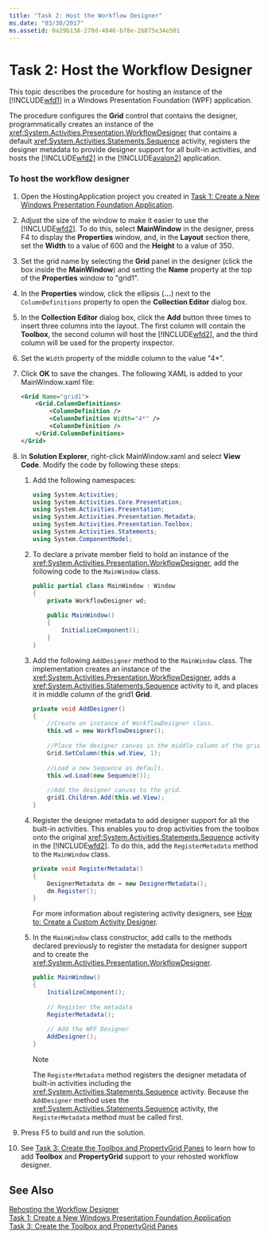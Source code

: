 ```yaml
---
title: "Task 2: Host the Workflow Designer"
ms.date: "03/30/2017"
ms.assetid: 0a29b138-270d-4846-b78e-2b875e34e501
---
```

# Task 2: Host the Workflow Designer
This topic describes the procedure for hosting an instance of the [!INCLUDE[wfd1](../../../includes/wfd1-md.md)] in a Windows Presentation Foundation (WPF) application.  
  
 The procedure configures the **Grid** control that contains the designer, programmatically creates an instance of the <xref:System.Activities.Presentation.WorkflowDesigner> that contains a default <xref:System.Activities.Statements.Sequence> activity, registers the designer metadata to provide designer support for all built-in activities, and hosts the [!INCLUDE[wfd2](../../../includes/wfd2-md.md)] in the [!INCLUDE[avalon2](../../../includes/avalon2-md.md)] application.  
  
### To host the workflow designer  
  
1. Open the HostingApplication project you created in [Task 1: Create a New Windows Presentation Foundation Application](../../../docs/framework/windows-workflow-foundation/task-1-create-a-new-wpf-app.md).  
  
2. Adjust the size of the window to make it easier to use the [!INCLUDE[wfd2](../../../includes/wfd2-md.md)]. To do this, select **MainWindow** in the designer, press F4 to display the **Properties** window, and, in the **Layout** section there, set the **Width** to a value of 600 and the **Height** to a value of 350.  
  
3. Set the grid name by selecting the **Grid** panel in the designer (click the box inside the **MainWindow**) and setting the **Name** property at the top of the **Properties** window to "grid1".  
  
4. In the **Properties** window, click the ellipsis (**…**) next to the `ColumnDefinitions` property to open the **Collection Editor** dialog box.  
  
5. In the **Collection Editor** dialog box, click the **Add** button three times to insert three columns into the layout. The first column will contain the **Toolbox**, the second column will host the [!INCLUDE[wfd2](../../../includes/wfd2-md.md)], and the third column will be used for the property inspector.  
  
6. Set the `Width` property of the middle column to the value "4*".  
  
7. Click **OK** to save the changes. The following XAML is added to your MainWindow.xaml file:  
  
   ```xml  
   <Grid Name="grid1">  
       <Grid.ColumnDefinitions>  
           <ColumnDefinition />  
           <ColumnDefinition Width="4*" />  
           <ColumnDefinition />  
       </Grid.ColumnDefinitions>  
   </Grid>  
   ```  
  
8. In **Solution Explorer**, right-click MainWindow.xaml and select **View Code**. Modify the code by following these steps:  
  
   1. Add the following namespaces:  
  
      ```csharp  
      using System.Activities;  
      using System.Activities.Core.Presentation;  
      using System.Activities.Presentation;  
      using System.Activities.Presentation.Metadata;  
      using System.Activities.Presentation.Toolbox;  
      using System.Activities.Statements;  
      using System.ComponentModel;  
      ```  
  
   2. To declare a private member field to hold an instance of the <xref:System.Activities.Presentation.WorkflowDesigner>, add the following code to the `MainWindow` class.  
  
      ```csharp  
      public partial class MainWindow : Window  
      {  
          private WorkflowDesigner wd;  
  
          public MainWindow()  
          {  
              InitializeComponent();  
          }  
      }  
      ```  
  
   3. Add the following `AddDesigner` method to the `MainWindow` class. The implementation creates an instance of the <xref:System.Activities.Presentation.WorkflowDesigner>, adds a <xref:System.Activities.Statements.Sequence> activity to it, and places it in middle column of the grid1 **Grid**.  
  
      ```csharp  
      private void AddDesigner()  
      {  
          //Create an instance of WorkflowDesigner class.  
          this.wd = new WorkflowDesigner();  
  
          //Place the designer canvas in the middle column of the grid.  
          Grid.SetColumn(this.wd.View, 1);  
  
          //Load a new Sequence as default.  
          this.wd.Load(new Sequence());  
  
          //Add the designer canvas to the grid.  
          grid1.Children.Add(this.wd.View);  
      }  
      ```  
  
   4. Register the designer metadata to add designer support for all the  built-in activities. This enables you to drop activities from the toolbox onto the original <xref:System.Activities.Statements.Sequence> activity in the [!INCLUDE[wfd2](../../../includes/wfd2-md.md)]. To do this, add the `RegisterMetadata` method to the `MainWindow` class.  
  
      ```csharp  
      private void RegisterMetadata()  
      {               
          DesignerMetadata dm = new DesignerMetadata();  
          dm.Register();  
      }  
      ```  
  
       For more information about registering activity designers, see [How to: Create a Custom Activity Designer](../../../docs/framework/windows-workflow-foundation/how-to-create-a-custom-activity-designer.md).  
  
   5. In the `MainWindow` class constructor, add calls to the methods declared previously to register the metadata for designer support and to create the <xref:System.Activities.Presentation.WorkflowDesigner>.  
  
      ```csharp  
      public MainWindow()  
      {  
          InitializeComponent();  
  
          // Register the metadata  
          RegisterMetadata();  
  
          // Add the WFF Designer  
          AddDesigner();  
      }  
      ```  
  
      > [!NOTE]
      >  The `RegisterMetadata` method registers the designer metadata of built-in activities including the <xref:System.Activities.Statements.Sequence> activity. Because the `AddDesigner` method uses the <xref:System.Activities.Statements.Sequence> activity, the `RegisterMetadata` method must be called first.  
  
9. Press F5 to build and run the solution.  
  
10. See [Task 3: Create the Toolbox and PropertyGrid Panes](../../../docs/framework/windows-workflow-foundation/task-3-create-the-toolbox-and-propertygrid-panes.md) to learn how to add **Toolbox** and **PropertyGrid** support to your rehosted workflow designer.  
  
## See Also  
 [Rehosting the Workflow Designer](../../../docs/framework/windows-workflow-foundation/rehosting-the-workflow-designer.md)  
 [Task 1: Create a New Windows Presentation Foundation Application](../../../docs/framework/windows-workflow-foundation/task-1-create-a-new-wpf-app.md)  
 [Task 3: Create the Toolbox and PropertyGrid Panes](../../../docs/framework/windows-workflow-foundation/task-3-create-the-toolbox-and-propertygrid-panes.md)
